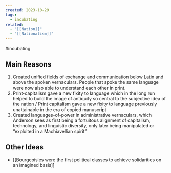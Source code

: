 ```yaml
---
created: 2023-10-29
tags:
  - incubating
related:
  - "[[Nation]]"
  - "[[Nationalism]]"
---
```

#incubating 

## Main Reasons

1. Created unified fields of exchange and communication below Latin and above the spoken vernaculars. People that spoke the same language were now also able to understand each other in print. 
2. Print-capitalism gave a new fixity to language which in the long run helped to build the image of antiquity so central to the subjective idea of the nation / Print capitalism gave a new fixity to language previously unattainable in the era of copied manuscript
3. Created languages-of-power in administrative vernaculars, which Anderson sees as first being a fortuitous alignment of capitalism, technology, and linguistic diversity, only later being manipulated or “exploited in a Machiavellian spirit”

## Other Ideas

- [[Bourgeoisies were the first political classes to achieve solidarities on an imagined basis]]

